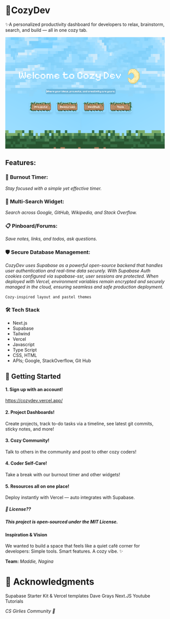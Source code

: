 # 🌸CozyDev
✨A personalized productivity dashboard for developers to relax, brainstorm, search, and build — all in one cozy tab.

[![Home Page](./Base.PNG)](https://cozydev.vercel.app/)

## Features:

### 🧠 **Burnout Timer**:
*Stay focused with a simple yet effective timer.*
### 🔎 **Multi-Search Widget**:
*Search across Google, GitHub, Wikipedia, and Stack Overflow.*
### 📋 **Pinboard/Forums**:
*Save notes, links, and todos, ask questions.*
### 🛡️ **Secure Database Management**: 
*CozyDev uses Supabase as a powerful open-source backend that handles user authentication and real-time data securely. With Supabase Auth cookies configured via supabase-ssr, user sessions are protected. When deployed with Vercel, environment variables remain encrypted and securely managed in the cloud, ensuring seamless and safe production deployment.*

`` Cozy-inspired layout and pastel themes ``

### 🛠️ Tech Stack
- Next.js
- Supabase
- Tailwind
- Vercel
- Javascript
- Type Script
- CSS, HTML 
- APIs; Google, StackOverflow, Git Hub

## 🚀 Getting Started

#### 1. Sign up with an account!
https://cozydev.vercel.app/
 
#### 2. Project Dashboards!
Create projects, track to-do tasks via a timeline, see latest git commits, sticky notes, and more!

#### 3. Cozy Community!
Talk to others in the community and post to other cozy coders!

#### 4. Coder Self-Care!

Take a break with our burnout timer and other widgets!
#### 5. Resources all on one place!
Deploy instantly with Vercel — auto integrates with Supabase.

#####  📄 License??
##### This project is open-sourced under the MIT License.

#### Inspiration & Vision
We wanted to build a space that feels like a quiet café corner for developers:
 Simple tools. Smart features. A cozy vibe. ✨

__Team:__ 
*Maddie, Nagina*

# 🙌 Acknowledgments
Supabase Starter Kit & Vercel templates
Dave Grays Next.JS Youtube Tutorials

*CS Girlies Community  💛*